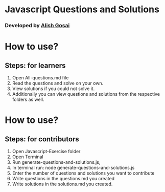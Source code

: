 # Javascript Questions and Solutions

### Developed by [Alish Gosai](https://github.com/alishgosai)

# How to use?

## Steps: for learners
1. Open All-questions.md file
2. Read the questions and solve on your own.
3. View solutions if you could not solve it.
3. Additionally you can view questions and solutions from the respective folders as well.

# How to use?

## Steps: for contributors
1. Open Javascript-Exercise folder
2. Open Terminal
3. Run generate-questions-and-solutions.js, 
4. In terminal run: node generate-questions-and-solutions.js
5. Enter the number of questions and solutions you want to contribute
6. Write questions in the questions.md you created
7. Write solutions in the solutions.md you created.



